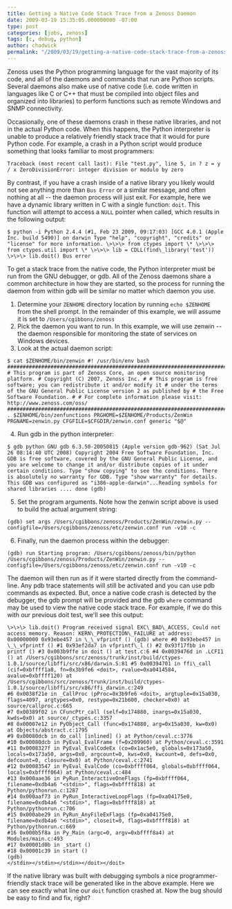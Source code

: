 ```yaml
---
title: Getting a Native Code Stack Trace from a Zenoss Daemon
date: 2009-03-19 15:35:05.000000000 -07:00
type: post
categories: [jobs, zenoss]
tags: [c, debug, python]
author: chadwick
permalink: "/2009/03/19/getting-a-native-code-stack-trace-from-a-zenoss-daemon/"
---
```

Zenoss uses the Python programming language for the vast majority of its code,
and all of the daemons and commands that run are Python scripts. Several
daemons also make use of native code (i.e. code written in languages like C or
C++ that must be compiled into object files and organized into libraries) to
perform functions such as remote Windows and SNMP connectivity.

Occasionally, one of these daemons crash in these native libraries, and not in
the actual Python code. When this happens, the Python interpreter is unable to
produce a relatively friendly stack trace that it would for pure Python code.
For example, a crash in a Python script would produce something that looks
familiar to most programmers:

```
Traceback (most recent call last): File "test.py", line 5, in ? z = y / x ZeroDivisionError: integer division or modulo by zero
```

By contrast, if you have a crash inside of a native library you likely would
not see anything more than `Bus Error` or a similar message, and often nothing
at all -- the daemon process will just exit. For example, here we have a
dynamic library written in C with a single function: `doit`. This function
will attempt to access a `NULL` pointer when called, which results in the
following output:

```
$ python -i Python 2.4.4 (#1, Feb 23 2009, 09:17:03) [GCC 4.0.1 (Apple Inc. build 5490)] on darwin Type "help", "copyright", "credits" or "license" for more information. \>\>\> from ctypes import \* \>\>\> from ctypes.util import \* \>\>\> lib = CDLL(find\_library('test')) \>\>\> lib.doit() Bus error
```

To get a stack trace from the native code, the Python interpreter must be run
from the GNU debugger, or gdb. All of the Zenoss daemons share a common
architecture in how they are started, so the process for running the daemon
from within gdb will be similar no matter which daemon you use.

1. Determine your `ZENHOME` directory location by running `echo $ZENHOME` from the shell prompt. In the remainder of this example, we will assume it is set to `/Users/cgibbons/zenoss`
2. Pick the daemon you want to run. In this example, we will use zenwin -- the daemon responsible for monitoring the state of services on Windows devices.
3. Look at the actual daemon script:
```
$ cat $ZENHOME/bin/zenwin #! /usr/bin/env bash ############################################################################# # This program is part of Zenoss Core, an open source monitoring platform. # Copyright (C) 2007, Zenoss Inc. # # This program is free software; you can redistribute it and/or modify it # under the terms of the GNU General Public License version 2 as published by # the Free Software Foundation. # # For complete information please visit: http://www.zenoss.com/oss/ ############################################################################# . $ZENHOME/bin/zenfunctions PRGHOME=$ZENHOME/Products/ZenWin PRGNAME=zenwin.py CFGFILE=$CFGDIR/zenwin.conf generic "$@"
```
4. Run gdb in the python interpreter:
```
$ gdb python GNU gdb 6.3.50-20050815 (Apple version gdb-962) (Sat Jul 26 08:14:40 UTC 2008) Copyright 2004 Free Software Foundation, Inc. GDB is free software, covered by the GNU General Public License, and you are welcome to change it and/or distribute copies of it under certain conditions. Type "show copying" to see the conditions. There is absolutely no warranty for GDB. Type "show warranty" for details. This GDB was configured as "i386-apple-darwin"...Reading symbols for shared libraries .... done (gdb)
```
5. Set the program arguments. Note how the zenwin script above is used to build the actual argument string:
```
(gdb) set args /Users/cgibbons/zenoss/Products/ZenWin/zenwin.py --configfile=/Users/cgibbons/zenoss/etc/zenwin.conf run -v10 -c
```
6. Finally, run the daemon process within the debugger:
```
(gdb) run Starting program: /Users/cgibbons/zenoss/bin/python /Users/cgibbons/zenoss/Products/ZenWin/zenwin.py --configfile=/Users/cgibbons/zenoss/etc/zenwin.conf run -v10 -c
```

The daemon will then run as if it were started directly from the command-line.
Any pdb trace statements will still be activated and you can use pdb commands
as expected. But, once a native code crash is detected by the debugger, the
gdb prompt will be provided and the gdb `where` command may be used to view
the native code stack trace. For example, if we do this with our previous doit
test, we'll see this output:

```
\>\>\> lib.doit() Program received signal EXC\_BAD\_ACCESS, Could not access memory. Reason: KERN\_PROTECTION\_FAILURE at address: 0x00000000 0x93ebe457 in \_\_vfprintf () (gdb) where #0 0x93ebe457 in \_\_vfprintf () #1 0x93ef2da7 in vfprintf\_l () #2 0x93f17fbb in printf () #3 0x003b9ffe in doit () at test.c:6 #4 0x0039476d in .LCFI1 () at /Users/cgibbons/src/zenoss/trunk/inst/build/ctypes-1.0.1/source/libffi/src/x86/darwin.S:81 #5 0x00394701 in ffi\_call (cif=0xbffff1a8, fn=0x3b9fe6 <doit>, rvalue=0xa0414584, avalue=0xbffff120) at /Users/cgibbons/src/zenoss/trunk/inst/build/ctypes-1.0.1/source/libffi/src/x86/ffi_darwin.c:249
#6 0x0038f21e in _CallProc (pProc=0x3b9fe6 <doit>, argtuple=0x15a030, flags=4097, argtypes=0x0, restype=0x21b600, checker=0x0) at source/callproc.c:665
#7 0x00389f02 in CFuncPtr_call (self=0x174880, inargs=0x15a030, kwds=0x0) at source/_ctypes.c:3357
#8 0x00007e12 in PyObject_Call (func=0x174880, arg=0x15a030, kw=0x0) at Objects/abstract.c:1795
#9 0x00080dcb in do_call [inlined] () at Python/ceval.c:3776
#10 0x00080dcb in PyEval_EvalFrame (f=0x209960) at Python/ceval.c:3591
#11 0x0008327f in PyEval_EvalCodeEx (co=0x1ac5e0, globals=0x173a50, locals=0x173a50, args=0x0, argcount=0, kws=0x0, kwcount=0, defs=0x0, defcount=0, closure=0x0) at Python/ceval.c:2741
#12 0x00083547 in PyEval_EvalCode (co=0xbffff064, globals=0xbffff064, locals=0xbffff064) at Python/ceval.c:484
#13 0x000aae36 in PyRun_InteractiveOneFlags (fp=0xbffff064, filename=0xdb4a6 "<stdin>", flags=0xbffff818) at Python/pythonrun.c:1287
#14 0x000aaf73 in PyRun_InteractiveLoopFlags (fp=0xa04175e0, filename=0xdb4a6 "<stdin>", flags=0xbffff818) at Python/pythonrun.c:706
#15 0x000abe29 in PyRun_AnyFileExFlags (fp=0xa04175e0, filename=0xdb4a6 "<stdin>", closeit=0, flags=0xbffff818) at Python/pythonrun.c:669
#16 0x000b5f8a in Py_Main (argc=0, argv=0xbffff8a4) at Modules/main.c:493
#17 0x00001d0b in _start ()
#18 0x00001c39 in start ()
(gdb)
</stdin></stdin></stdin></doit></doit>
```

If the native library was built with debugging symbols a nice
programmer-friendly stack trace will be generated like in the above example.
Here we can see exactly what line our `doit` function crashed at. Now the bug
should be easy to find and fix, right?

